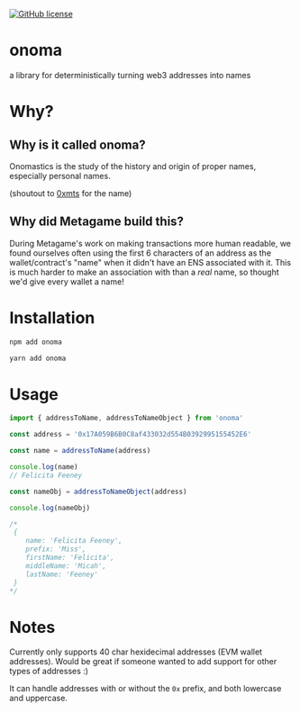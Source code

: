 [![GitHub license](https://img.shields.io/github/license/the-metagame/onoma)](https://github.com/the-metagame/onoma/blob/main/LICENSE)

# onoma
a library for deterministically turning web3 addresses into names


# Why?

## Why is it called onoma?

Onomastics is the study of the history and origin of proper names, especially personal names.

(shoutout to [0xmts](https://twitter.com/0xmts) for the name)

## Why did Metagame build this?
During Metagame's work on making transactions more human readable, we found ourselves often using the first 6 characters of an address as the wallet/contract's "name" when it didn't have an ENS associated with it. This is much harder to make an association with than a *real* name, so thought we'd give every wallet a name!



# Installation

```zsh
npm add onoma
```

```zsh
yarn add onoma
```

# Usage

```typescript
import { addressToName, addressToNameObject } from 'onoma'

const address = '0x17A059B6B0C8af433032d554B0392995155452E6'

const name = addressToName(address)

console.log(name)
// Felicita Feeney

const nameObj = addressToNameObject(address)

console.log(nameObj)

/*
 {
    name: 'Felicita Feeney',
    prefix: 'Miss',
    firstName: 'Felicita',
    middleName: 'Micah',
    lastName: 'Feeney'
 }
*/
```

# Notes

Currently only supports 40 char hexidecimal addresses (EVM wallet addresses). Would be great if someone wanted to add support for other types of addresses :)

It can handle addresses with or without the `0x` prefix, and both lowercase and uppercase.
